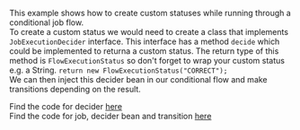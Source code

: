 This example shows how to create custom statuses while running through a conditional job flow.  
To create a custom status we would need to create a class that implements `JobExecutionDecider` interface. This interface has a method `decide`
which could be implemented to returna a custom status. The return type of this method is `FlowExecutionStatus` so don't forget to wrap your custom status e.g. a String. 
`return new FlowExecutionStatus("CORRECT");`  
We can then inject this decider bean in our conditional flow and make transitions depending on the result.

 
 Find the code for decider [here](./src/main/java/com/practise/batch/CorrectIemDecider.java)  
 Find the code for job, decider bean and transition [here](./src/main/java/com/practise/batch/BatchLearningApplication.java)

 